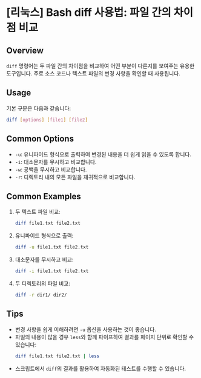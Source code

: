 # [리눅스] Bash diff 사용법: 파일 간의 차이점 비교

## Overview
`diff` 명령어는 두 파일 간의 차이점을 비교하여 어떤 부분이 다른지를 보여주는 유용한 도구입니다. 주로 소스 코드나 텍스트 파일의 변경 사항을 확인할 때 사용됩니다.

## Usage
기본 구문은 다음과 같습니다:

```bash
diff [options] [file1] [file2]
```

## Common Options
- `-u`: 유니파이드 형식으로 출력하여 변경된 내용을 더 쉽게 읽을 수 있도록 합니다.
- `-i`: 대소문자를 무시하고 비교합니다.
- `-w`: 공백을 무시하고 비교합니다.
- `-r`: 디렉토리 내의 모든 파일을 재귀적으로 비교합니다.

## Common Examples
1. 두 텍스트 파일 비교:
   ```bash
   diff file1.txt file2.txt
   ```

2. 유니파이드 형식으로 출력:
   ```bash
   diff -u file1.txt file2.txt
   ```

3. 대소문자를 무시하고 비교:
   ```bash
   diff -i file1.txt file2.txt
   ```

4. 두 디렉토리의 파일 비교:
   ```bash
   diff -r dir1/ dir2/
   ```

## Tips
- 변경 사항을 쉽게 이해하려면 `-u` 옵션을 사용하는 것이 좋습니다.
- 파일의 내용이 많을 경우 `less`와 함께 파이프하여 결과를 페이지 단위로 확인할 수 있습니다:
  ```bash
  diff file1.txt file2.txt | less
  ```
- 스크립트에서 `diff`의 결과를 활용하여 자동화된 테스트를 수행할 수 있습니다.